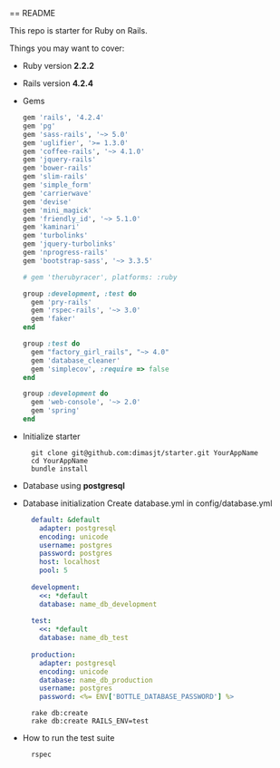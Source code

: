 == README

This repo is starter for Ruby on Rails.

Things you may want to cover:

* Ruby version **2.2.2**

* Rails version **4.2.4**

* Gems
  ```ruby
  gem 'rails', '4.2.4'
  gem 'pg'
  gem 'sass-rails', '~> 5.0'
  gem 'uglifier', '>= 1.3.0'
  gem 'coffee-rails', '~> 4.1.0'
  gem 'jquery-rails'
  gem 'bower-rails'
  gem 'slim-rails'
  gem 'simple_form'
  gem 'carrierwave'
  gem 'devise'
  gem 'mini_magick'
  gem 'friendly_id', '~> 5.1.0'
  gem 'kaminari'
  gem 'turbolinks'
  gem 'jquery-turbolinks'
  gem 'nprogress-rails'
  gem 'bootstrap-sass', '~> 3.3.5'

  # gem 'therubyracer', platforms: :ruby

  group :development, :test do
    gem 'pry-rails'
    gem 'rspec-rails', '~> 3.0'
    gem 'faker'
  end

  group :test do
    gem "factory_girl_rails", "~> 4.0"
    gem 'database_cleaner'
    gem 'simplecov', :require => false
  end

  group :development do
    gem 'web-console', '~> 2.0'
    gem 'spring'
  end

  ```
* Initialize starter
  ```
    git clone git@github.com:dimasjt/starter.git YourAppName
    cd YourAppName
    bundle install
  ```

* Database using **postgresql**

* Database initialization
  Create database.yml in config/database.yml
  
  ```yaml
    default: &default
      adapter: postgresql
      encoding: unicode
      username: postgres
      password: postgres
      host: localhost
      pool: 5
    
    development:
      <<: *default
      database: name_db_development 
    
    test:
      <<: *default
      database: name_db_test
    
    production:
      adapter: postgresql
      encoding: unicode
      database: name_db_production
      username: postgres
      password: <%= ENV['BOTTLE_DATABASE_PASSWORD'] %>

  ```

  ```
    rake db:create
    rake db:create RAILS_ENV=test
  ```

* How to run the test suite
  ```
    rspec
  ```
